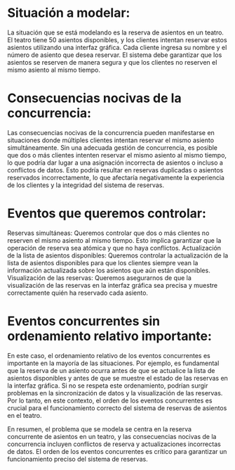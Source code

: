 # Situación a modelar:

La situación que se está modelando es la reserva de asientos en un teatro. El teatro tiene 50 asientos disponibles, y los clientes intentan reservar estos asientos utilizando una interfaz gráfica. Cada cliente ingresa su nombre y el número de asiento que desea reservar. El sistema debe garantizar que los asientos se reserven de manera segura y que los clientes no reserven el mismo asiento al mismo tiempo.

# Consecuencias nocivas de la concurrencia:

Las consecuencias nocivas de la concurrencia pueden manifestarse en situaciones donde múltiples clientes intentan reservar el mismo asiento simultáneamente. Sin una adecuada gestión de concurrencia, es posible que dos o más clientes intenten reservar el mismo asiento al mismo tiempo, lo que podría dar lugar a una asignación incorrecta de asientos o incluso a conflictos de datos. Esto podría resultar en reservas duplicadas o asientos reservados incorrectamente, lo que afectaría negativamente la experiencia de los clientes y la integridad del sistema de reservas.

# Eventos que queremos controlar:

Reservas simultáneas: Queremos controlar que dos o más clientes no reserven el mismo asiento al mismo tiempo. Esto implica garantizar que la operación de reserva sea atómica y que no haya conflictos.
Actualización de la lista de asientos disponibles: Queremos controlar la actualización de la lista de asientos disponibles para que los clientes siempre vean la información actualizada sobre los asientos que aún están disponibles.
Visualización de las reservas: Queremos asegurarnos de que la visualización de las reservas en la interfaz gráfica sea precisa y muestre correctamente quién ha reservado cada asiento.

# Eventos concurrentes sin ordenamiento relativo importante:

En este caso, el ordenamiento relativo de los eventos concurrentes es importante en la mayoría de las situaciones. Por ejemplo, es fundamental que la reserva de un asiento ocurra antes de que se actualice la lista de asientos disponibles y antes de que se muestre el estado de las reservas en la interfaz gráfica. Si no se respeta este ordenamiento, podrían surgir problemas en la sincronización de datos y la visualización de las reservas. Por lo tanto, en este contexto, el orden de los eventos concurrentes es crucial para el funcionamiento correcto del sistema de reservas de asientos en el teatro.

En resumen, el problema que se modela se centra en la reserva concurrente de asientos en un teatro, y las consecuencias nocivas de la concurrencia incluyen conflictos de reserva y actualizaciones incorrectas de datos. El orden de los eventos concurrentes es crítico para garantizar un funcionamiento preciso del sistema de reservas.
